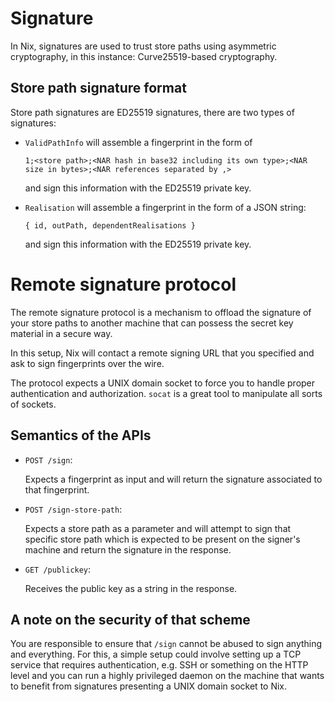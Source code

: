 # Signature

In Nix, signatures are used to trust store paths using asymmetric cryptography,
in this instance: Curve25519-based cryptography.

## Store path signature format

Store path signatures are ED25519 signatures, there are two types of signatures:

- `ValidPathInfo` will assemble a fingerprint in the form of
  ```
  1;<store path>;<NAR hash in base32 including its own type>;<NAR size in bytes>;<NAR references separated by ,>
  ```
  and sign this information with the ED25519 private key.

- `Realisation` will assemble a fingerprint in the form of a JSON string:
  ```
  { id, outPath, dependentRealisations }
  ```
  and sign this information with the ED25519 private key.

# Remote signature protocol

The remote signature protocol is a mechanism to offload the signature of your store paths to another machine that can possess the secret key material in a secure way.

In this setup, Nix will contact a remote signing URL that you specified and ask to sign fingerprints over the wire.

The protocol expects a UNIX domain socket to force you to handle proper authentication and authorization.
`socat` is a great tool to manipulate all sorts of sockets.

## Semantics of the APIs

- `POST /sign`:

  Expects a fingerprint as input and will return the signature associated to that fingerprint.

- `POST /sign-store-path`:

  Expects a store path as a parameter and will attempt to sign that specific store path which is expected to be present on the signer's machine and return the signature in the response.

- `GET /publickey`:

  Receives the public key as a string in the response.

## A note on the security of that scheme

You are responsible to ensure that `/sign` cannot be abused to sign anything and everything.
For this, a simple setup could involve setting up a TCP service that requires authentication,
e.g. SSH or something on the HTTP level and you can run a highly privileged daemon on the machine that wants to benefit from signatures presenting a UNIX domain socket to Nix.
